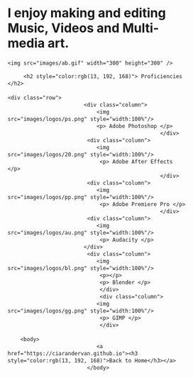 <html>	
	<h1> I enjoy making and editing Music, Videos and Multi-media art.</h1> 
	
	<img src="images/ab.gif" width="300" height="300" />
	
<style>
* {
  box-sizing: border-box;
}

.column {
  float: left;
  width: 33.33%;
  padding: 5px;
}

/* Clearfix (clear floats) */
.row::after {
  content: "";
  clear: both;
  display: table;
}
	</style>
 
		 <h2 style="color:rgb(13, 192, 168)"> Proficiencies </h2>
	
	<div class="row">
							<div class="column">
								<img src="images/logos/ps.png" style="width:100%"/>
								<p> Adobe Photoshop </p>
	                                                </div>
							 <div class="column">
								<img src="images/logos/20.png" style="width:100%"/>
								 <p> Adobe After Effects </p>
	                                                </div>
							 <div class="column">
								<img src="images/logos/pp.png" style="width:100%"/>
								 <p> Adobe Premiere Pro </p>
	                                                </div>
							 <div class="column">
								<img src="images/logos/au.png" style="width:100%"/>
								 <p> Audacity </p>
							</div>
							 <div class="column">
								<img src="images/logos/bl.png" style="width:100%"/>
								 <p></p>
								 <p> Blender </p> 
						         </div>
								 <div class="column">
								<img src="images/logos/gg.png" style="width:100%"/>
								 <p> GIMP </p>
								 </div>
		
		<body>
								<a href="https://ciarandervan.github.io"><h3 style="color:rgb(13, 192, 168)">Back to Home</h3></a>
							 </body>

